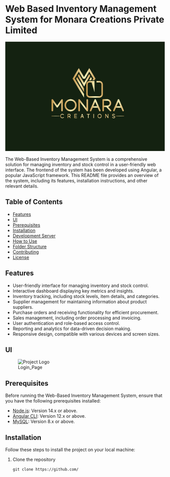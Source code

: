 # Web Based Inventory Management System for Monara Creations Private Limited

![Project Logo](/src/assets/PM.jpeg)

The Web-Based Inventory Management System is a comprehensive solution for managing inventory and stock control in a user-friendly web interface. The frontend of the system has been developed using Angular, a popular JavaScript framework. This README file provides an overview of the system, including its features, installation instructions, and other relevant details.

## Table of Contents

- [Features](#features)
- [UI](#UI)
- [Prerequisites](#prerequisites)
- [Installation](#installation)
- [Development Server](#development-server)
- [How to Use](#how-to-use)
- [Folder Structure](#folder-structure)
- [Contributing](#contributing)
- [License](#license)

## Features

- User-friendly interface for managing inventory and stock control.
- Interactive dashboard displaying key metrics and insights.
- Inventory tracking, including stock levels, item details, and categories.
- Supplier management for maintaining information about product suppliers.
- Purchase orders and receiving functionality for efficient procurement.
- Sales management, including order processing and invoicing.
- User authentication and role-based access control.
- Reporting and analytics for data-driven decision making.
- Responsive design, compatible with various devices and screen sizes.

## UI


<figure>
  <img src="/src/assets/" alt="Project Logo" width="640" height="478" />
  <figcaption>Login_Page</figcaption>
</figure>


## Prerequisites

Before running the Web-Based Inventory Management System, ensure that you have the following prerequisites installed:

- [Node.js](https://nodejs.org/en/download/): Version 14.x or above.
- [Angular CLI](https://angular.io/guide/setup-local#install-the-angular-cli): Version 12.x or above.
- [MySQL](https://dev.mysql.com/downloads/installer/): Version 8.x or above.

## Installation

Follow these steps to install the project on your local machine:

1. Clone the repository

   ```shell
   git clone https://github.com/




